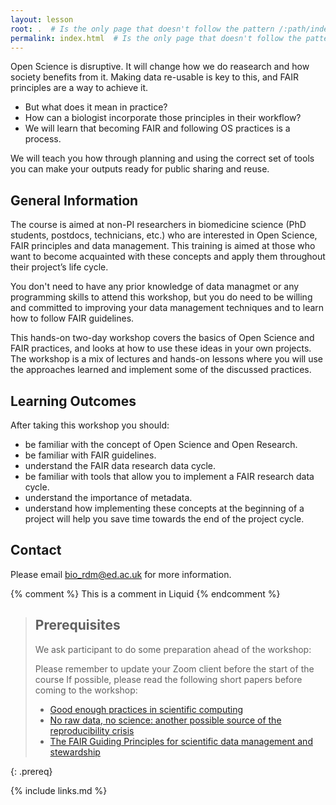 ```yaml
---
layout: lesson
root: .  # Is the only page that doesn't follow the pattern /:path/index.html
permalink: index.html  # Is the only page that doesn't follow the pattern /:path/index.html
---
```


Open Science is disruptive. It will change how we do reasearch and how society benefits from it. Making data re-usable is key to this, and FAIR principles are a way to achieve it.
* But what does it mean in practice?
* How can a biologist incorporate those principles in their workflow?
* We will learn that becoming FAIR and following OS practices is a process.

We will teach you how through planning and using the correct set of tools you can make your outputs ready for public sharing and reuse. 

## General Information 
The course is aimed at non-PI researchers in biomedicine science (PhD students, postdocs, technicians, etc.) who are interested in Open Science, FAIR principles and data management. This training is aimed at those who want to become acquainted with these concepts and apply them throughout their project’s life cycle. 

You don't need to have any prior knowledge of data managmet or any programming skills to attend this workshop, but you do need to be willing and committed to improving your data management techniques and to learn how to follow FAIR guidelines.   

This hands-on two-day workshop covers the basics of Open Science and FAIR practices, and looks at how to use these ideas in your own projects.   
The workshop is a mix of lectures and hands-on lessons where you will use the approaches learned and implement some of the discussed practices. 

## Learning Outcomes 
After taking this workshop you should: 
* be familiar with the concept of Open Science and Open Research. 
* be familiar with FAIR guidelines. 
* understand the FAIR data research data cycle. 
* be familiar with tools that allow you to implement a FAIR research data cycle. 
* understand the importance of metadata. 
* understand how implementing these concepts at the beginning of a project will help you save time towards the end of the project cycle. 


## Contact 
Please email bio_rdm@ed.ac.uk for more information. 
  
<!-- this is an html comment -->
{% comment %} This is a comment in Liquid {% endcomment %}

> ## Prerequisites
>
> We ask participant to do some preparation ahead of the workshop: 
> 
> Please remember to update your Zoom client before the start of the course 
> If possible, please read the following short papers before coming to the workshop:  
> * [Good enough practices in scientific computing](https://journals.plos.org/ploscompbiol/article?id=10.1371/journal.pcbi.1005510)
> * [No raw data, no science: another possible source of the reproducibility crisis](https://molecularbrain.biomedcentral.com/articles/10.1186/s13041-020-0552-2)
> * [The FAIR Guiding Principles for scientific data management and stewardship](https://www.nature.com/articles/sdata201618)
> 
{: .prereq}
  
{% include links.md %}
